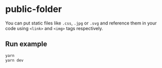 # public-folder

You can put static files like `.css`, `.jpg` or `.svg` and reference them in your code using `<link>` and `<img>` tags respectively.

## Run example

```bash
yarn
yarn dev
```
